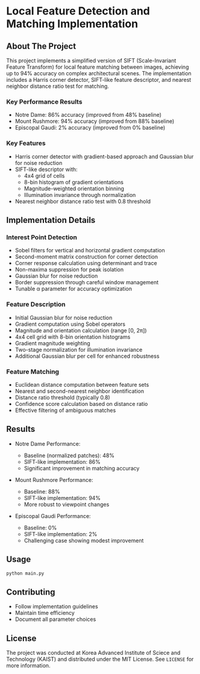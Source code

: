 # Local Feature Detection and Matching Implementation
## About The Project
This project implements a simplified version of SIFT (Scale-Invariant Feature Transform) for local feature matching between images, achieving up to 94% accuracy on complex architectural scenes. The implementation includes a Harris corner detector, SIFT-like feature descriptor, and nearest neighbor distance ratio test for matching.

### Key Performance Results
* Notre Dame: 86% accuracy (improved from 48% baseline)
* Mount Rushmore: 94% accuracy (improved from 88% baseline)
* Episcopal Gaudi: 2% accuracy (improved from 0% baseline)

### Key Features
* Harris corner detector with gradient-based approach and Gaussian blur for noise reduction
* SIFT-like descriptor with:
  * 4x4 grid of cells
  * 8-bin histogram of gradient orientations
  * Magnitude-weighted orientation binning
  * Illumination invariance through normalization
* Nearest neighbor distance ratio test with 0.8 threshold

## Implementation Details

### Interest Point Detection
* Sobel filters for vertical and horizontal gradient computation
* Second-moment matrix construction for corner detection
* Corner response calculation using determinant and trace
* Non-maxima suppression for peak isolation
* Gaussian blur for noise reduction
* Border suppression through careful window management
* Tunable α parameter for accuracy optimization

### Feature Description
* Initial Gaussian blur for noise reduction
* Gradient computation using Sobel operators
* Magnitude and orientation calculation (range [0, 2π])
* 4x4 cell grid with 8-bin orientation histograms
* Gradient magnitude weighting
* Two-stage normalization for illumination invariance
* Additional Gaussian blur per cell for enhanced robustness

### Feature Matching
* Euclidean distance computation between feature sets
* Nearest and second-nearest neighbor identification
* Distance ratio threshold (typically 0.8)
* Confidence score calculation based on distance ratio
* Effective filtering of ambiguous matches

## Results
* Notre Dame Performance:
  * Baseline (normalized patches): 48%
  * SIFT-like implementation: 86%
  * Significant improvement in matching accuracy

* Mount Rushmore Performance:
  * Baseline: 88%
  * SIFT-like implementation: 94%
  * More robust to viewpoint changes

* Episcopal Gaudi Performance:
  * Baseline: 0%
  * SIFT-like implementation: 2%
  * Challenging case showing modest improvement

## Usage
```python
python main.py
```

## Contributing
* Follow implementation guidelines
* Maintain time efficiency
* Document all parameter choices

## License
The project was conducted at Korea Advanced Institute of Sciece and Technology (KAIST) and distributed under the MIT License. See `LICENSE` for more information.



